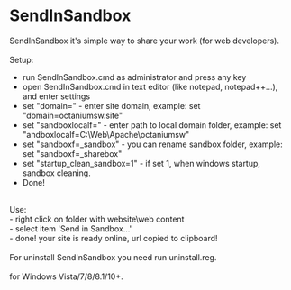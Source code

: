 # SendInSandbox<br/>
SendInSandbox it's simple way to share your work (for web developers).<br/>
<br/>
Setup:<br/>
- run SendInSandbox.cmd as administrator and press any key<br/>
- open SendInSandbox.cmd in text editor (like notepad, notepad++...), and enter settings<br/>
- set "domain=" - enter site domain, example: set "domain=octaniumsw.site"<br/>
- set "sandboxlocalf=" - enter path to local domain folder, example: set "andboxlocalf=C:\Web\Apache\octaniumsw"<br/>
- set "sandboxf=_sandbox" - you can rename sandbox folder, example: set "sandboxf=_sharebox"<br/>
- set "startup_clean_sandbox=1" - if set 1, when windows startup, sandbox cleaning.<br/>
- Done!<br/>
<br/>
Use:<br/>
- right click on folder with website\web content<br/>
- select item 'Send in Sandbox...'<br/>
- done! your site is ready online, url copied to clipboard!<br/>
<br/>
For uninstall SendInSandbox you need run uninstall.reg.<br/>
<br/>
for Windows Vista/7/8/8.1/10+.
